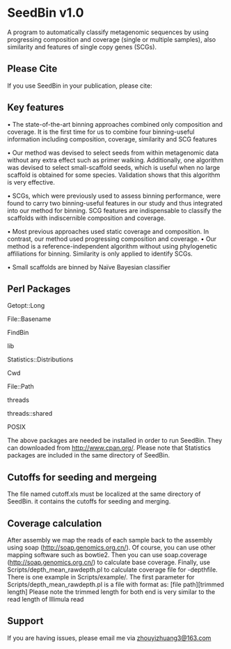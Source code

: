 # SeedBin v1.0  
A program to automatically classify metagenomic sequences by using progressing composition and coverage (single or multiple samples), also similarity and features of single copy genes (SCGs). 

## Please Cite ##
If you use SeedBin in your publication, please cite:

## Key features ##
•	The state-of-the-art binning approaches combined only composition and coverage. It is the first time for us to combine four binning-useful information including composition, coverage, similarity and SCG features

•	Our method was devised to select seeds from within metagenomic data without any extra effect such as primer walking. Additionally, one algorithm was devised to select small-scaffold seeds, which is useful when no large scaffold is obtained for some species. Validation shows that this algorithm is very effective.

•	SCGs, which were previously used to assess binning performance, were found to carry two binning-useful features in our study and thus integrated into our method for binning. SCG features are indispensable to classify the scaffolds with indiscernible composition and coverage.

•	Most previous approaches used static coverage and composition. In contrast,  our method used progressing composition and coverage.
•	Our method is a reference-independent algorithm without using phylogenetic affiliations for binning. Similarity is only applied to identify SCGs.

•	Small scaffolds are binned by Naïve Bayesian classifier

## Perl Packages ##

Getopt::Long

File::Basename

FindBin

lib

Statistics::Distributions

Cwd

File::Path

threads

threads::shared

POSIX

The above packages are needed be installed in order to run SeedBin. They can downloaded from http://www.cpan.org/. Please note that Statistics packages are included in the same directory of SeedBin. 

## Cutoffs for seeding and mergeing ##
The file named cutoff.xls must be localized at the same directory of SeedBin. it contains the cutoffs for seeding and merging.

## Coverage calculation ##
After assembly we map the reads of each sample back to the assembly using soap (http://soap.genomics.org.cn/). Of course, you can use other mapping software such as bowtie2. Then you can use soap.coverage (http://soap.genomics.org.cn/) to calculate base coverage. Finally, use Scripts/depth_mean_rawdepth.pl to calculate coverage file for -depthfile. There is one example in Scripts/example/. The first parameter for Scripts/depth_mean_rawdepth.pl is a file with format as:
[file path]<tab>[trimmed length]
Please note the trimmed length for both end is very similar to the read length of Illimula read

## Support ##
If you are having issues, please email me via zhouyizhuang3@163.com


